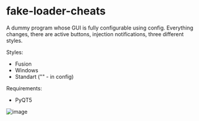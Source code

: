 # fake-loader-cheats

A dummy program whose GUI is fully configurable using config. Everything changes, there are active buttons, injection notifications, three different styles.

Styles:
- Fusion
- Windows
- Standart ("" - in config)

Requirements:
- PyQT5

![image](https://user-images.githubusercontent.com/101429671/192883967-b6834f63-7f15-44a9-9654-3e2287298ae3.png)
